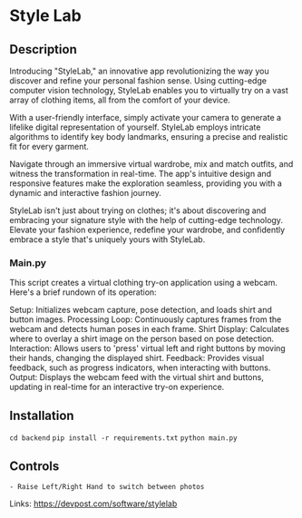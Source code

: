 # Style Lab
## Description
Introducing "StyleLab," an innovative app revolutionizing the way you discover and refine your personal fashion sense. Using cutting-edge computer vision technology, StyleLab enables you to virtually try on a vast array of clothing items, all from the comfort of your device.

With a user-friendly interface, simply activate your camera to generate a lifelike digital representation of yourself. StyleLab employs intricate algorithms to identify key body landmarks, ensuring a precise and realistic fit for every garment.


Navigate through an immersive virtual wardrobe, mix and match outfits, and witness the transformation in real-time. The app's intuitive design and responsive features make the exploration seamless, providing you with a dynamic and interactive fashion journey.

StyleLab isn't just about trying on clothes; it's about discovering and embracing your signature style with the help of cutting-edge technology. Elevate your fashion experience, redefine your wardrobe, and confidently embrace a style that's uniquely yours with StyleLab.

### Main.py
This script creates a virtual clothing try-on application using a webcam. Here's a brief rundown of its operation:

Setup: Initializes webcam capture, pose detection, and loads shirt and button images.
Processing Loop: Continuously captures frames from the webcam and detects human poses in each frame.
Shirt Display: Calculates where to overlay a shirt image on the person based on pose detection.
Interaction: Allows users to 'press' virtual left and right buttons by moving their hands, changing the displayed shirt.
Feedback: Provides visual feedback, such as progress indicators, when interacting with buttons.
Output: Displays the webcam feed with the virtual shirt and buttons, updating in real-time for an interactive try-on experience.
## Installation
```cd backend```
```pip install -r requirements.txt```
```python main.py```


## Controls
    - Raise Left/Right Hand to switch between photos


Links: https://devpost.com/software/stylelab


